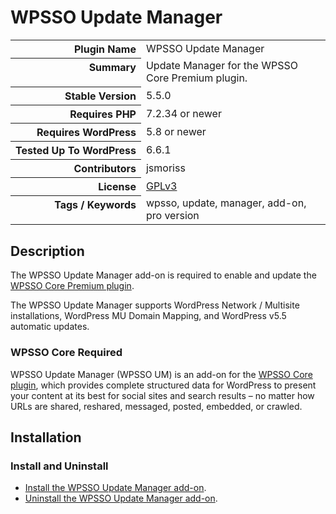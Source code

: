 <h1>WPSSO Update Manager</h1>

<table>
<tr><th align="right" valign="top" nowrap>Plugin Name</th><td>WPSSO Update Manager</td></tr>
<tr><th align="right" valign="top" nowrap>Summary</th><td>Update Manager for the WPSSO Core Premium plugin.</td></tr>
<tr><th align="right" valign="top" nowrap>Stable Version</th><td>5.5.0</td></tr>
<tr><th align="right" valign="top" nowrap>Requires PHP</th><td>7.2.34 or newer</td></tr>
<tr><th align="right" valign="top" nowrap>Requires WordPress</th><td>5.8 or newer</td></tr>
<tr><th align="right" valign="top" nowrap>Tested Up To WordPress</th><td>6.6.1</td></tr>
<tr><th align="right" valign="top" nowrap>Contributors</th><td>jsmoriss</td></tr>
<tr><th align="right" valign="top" nowrap>License</th><td><a href="https://www.gnu.org/licenses/gpl.txt">GPLv3</a></td></tr>
<tr><th align="right" valign="top" nowrap>Tags / Keywords</th><td>wpsso, update, manager, add-on, pro version</td></tr>
</table>

<h2>Description</h2>

<!-- about -->

<p>The WPSSO Update Manager add-on is required to enable and update the <a href="https://wpsso.com/">WPSSO Core Premium plugin</a>.</p>

<p>The WPSSO Update Manager supports WordPress Network / Multisite installations, WordPress MU Domain Mapping, and WordPress v5.5 automatic updates.</p>

<!-- /about -->

<h3>WPSSO Core Required</h3>

<p>WPSSO Update Manager (WPSSO UM) is an add-on for the <a href="https://wordpress.org/plugins/wpsso/">WPSSO Core plugin</a>, which provides complete structured data for WordPress to present your content at its best for social sites and search results – no matter how URLs are shared, reshared, messaged, posted, embedded, or crawled.</p>

<h2>Installation</h2>

<h3 class="top">Install and Uninstall</h3>

<ul>
<li><a href="https://wpsso.com/docs/plugins/wpsso-um/installation/install-the-plugin/">Install the WPSSO Update Manager add-on</a>.</li>
<li><a href="https://wpsso.com/docs/plugins/wpsso-um/installation/uninstall-the-plugin/">Uninstall the WPSSO Update Manager add-on</a>.</li>
</ul>

